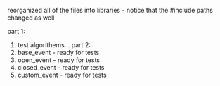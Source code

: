 reorganized all of the files into libraries - notice that the #include paths changed as well



part 1:
1) test algorithems...
part 2:
1) base_event - ready for tests
2) open_event - ready for tests
3) closed_event - ready for tests
4) custom_event - ready for tests
